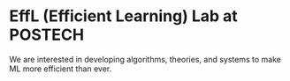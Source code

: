 # EffL (Efficient Learning) Lab at POSTECH

We are interested in developing algorithms, theories, and systems to make ML more efficient than ever.

